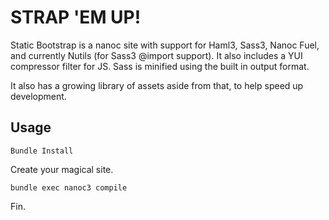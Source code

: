 STRAP 'EM UP!
=============================

Static Bootstrap is a nanoc site with support for Haml3, Sass3, Nanoc Fuel, and currently Nutils (for Sass3 @import support).  It also includes a YUI compressor filter for JS.  Sass is minified using the built in output format.

It also has a growing library of assets aside from that, to help speed up development.

Usage
------------

    Bundle Install

Create your magical site.

    bundle exec nanoc3 compile

Fin.